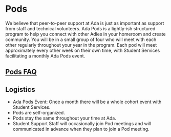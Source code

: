 # Pods

We believe that peer-to-peer support at Ada is just as important as support from staff and technical volunteers. Ada Pods is a lightly-ish structured program to help you connect with other Adies in your homeroom and create community. You will be in a small group of four who will meet with each other regularly throughout your year in the program. Each pod will meet approximately every other week on their own time, with Student Services facilitating a monthly Ada Pods event.

## [Pods FAQ](https://docs.google.com/document/d/1xO9tq_dQ0EPfamtrd1m1H6vvjmS9ICQxu7dstWTaJL8/edit)

## Logistics

- Ada Pods Event: Once a month there will be a whole cohort event with Student Services.
- Pods are self-organized.
- Pods stay the same throughout your time at Ada.
- Student Support Staff will occasionally join Pod meetings and will communicated in advance when they plan to join a Pod meeting.
